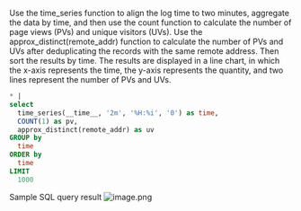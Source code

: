 Use the time_series function to align the log time to two minutes, aggregate the data by time, and then use the count function to calculate the number of page views (PVs) and unique visitors (UVs). Use the approx_distinct(remote_addr) function to calculate the number of PVs and UVs after deduplicating the records with the same remote address. Then sort the results by time. The results are displayed in a line chart, in which the x-axis represents the time, the y-axis represents the quantity, and two lines represent the number of PVs and UVs.
```sql
* |
select
  time_series(__time__, '2m', '%H:%i', '0') as time,
  COUNT(1) as pv,
  approx_distinct(remote_addr) as uv
GROUP by
  time
ORDER by
  time
LIMIT
  1000
```
Sample SQL query result
![image.png](/img/src/sqldemo/展示tomcat访问的pv、uv随时间变化曲线/f5a82bdc6db8c0916b1e33b32868914f900f859eb5e8337a10e30dc725b0298e.png)
